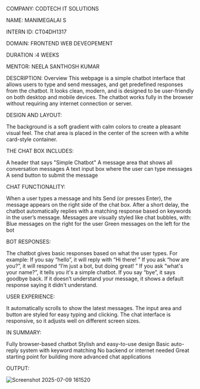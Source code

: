 COMPANY: CODTECH IT SOLUTIONS

NAME: MANIMEGALAI S

INTERN ID: CT04DH1317

DOMAIN: FRONTEND WEB DEVEOPEMENT

DURATION :4 WEEKS

MENTOR: NEELA SANTHOSH KUMAR

DESCRIPTION: Overview
This webpage is a simple chatbot interface that allows users to type and send messages, and get predefined responses from the chatbot. It looks clean, modern, and is designed to be user-friendly on both desktop and mobile devices. The chatbot works fully in the browser without requiring any internet connection or server.

DESIGN AND LAYOUT:

The background is a soft gradient with calm colors to create a pleasant visual feel.
The chat area is placed in the center of the screen with a white card-style container.

THE CHAT BOX INCLUDES:

A header that says "Simple Chatbot"
A message area that shows all conversation messages
A text input box where the user can type messages
A send button to submit the message

CHAT FUNCTIONALITY:

When a user types a message and hits Send (or presses Enter), the message appears on the right side of the chat box.
After a short delay, the chatbot automatically replies with a matching response based on keywords in the user’s message.
Messages are visually styled like chat bubbles, with:
Blue messages on the right for the user
Green messages on the left for the bot

BOT RESPONSES:

The chatbot gives basic responses based on what the user types. For example:
If you say “hello”, it will reply with “Hi there! ”
If you ask “how are you?”, it will respond “I’m just a bot, but doing great! ”
If you ask “what's your name?”, it tells you it's a simple chatbot.
If you say “bye”, it says goodbye back.
If it doesn’t understand your message, it shows a default response saying it didn't understand.

USER EXPERIENCE:

It automatically scrolls to show the latest messages.
The input area and button are styled for easy typing and clicking.
The chat interface is responsive, so it adjusts well on different screen sizes.

IN SUMMARY:

Fully browser-based chatbot
Stylish and easy-to-use design
Basic auto-reply system with keyword matching
No backend or internet needed
Great starting point for building more advanced chat applications

OUTPUT:

![Screenshot 2025-07-09 161520](https://github.com/user-attachments/assets/ce42a606-3bea-47f4-a928-2a1ab4ec0133)



